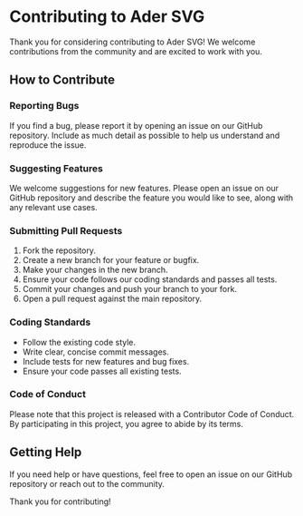 # Contributing to Ader SVG

Thank you for considering contributing to Ader SVG! We welcome contributions from the community and are excited to work with you.

## How to Contribute

### Reporting Bugs

If you find a bug, please report it by opening an issue on our GitHub repository. Include as much detail as possible to help us understand and reproduce the issue.

### Suggesting Features

We welcome suggestions for new features. Please open an issue on our GitHub repository and describe the feature you would like to see, along with any relevant use cases.

### Submitting Pull Requests

1. Fork the repository.
2. Create a new branch for your feature or bugfix.
3. Make your changes in the new branch.
4. Ensure your code follows our coding standards and passes all tests.
5. Commit your changes and push your branch to your fork.
6. Open a pull request against the main repository.

### Coding Standards

- Follow the existing code style.
- Write clear, concise commit messages.
- Include tests for new features and bug fixes.
- Ensure your code passes all existing tests.

### Code of Conduct

Please note that this project is released with a Contributor Code of Conduct. By participating in this project, you agree to abide by its terms.

## Getting Help

If you need help or have questions, feel free to open an issue on our GitHub repository or reach out to the community.

Thank you for contributing!
